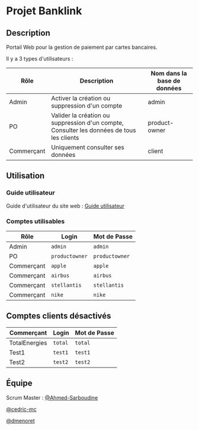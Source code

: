 # Projet Banklink

## Description

Portail Web pour la gestion de paiement par cartes bancaires.

Il y a 3 types d'utilisateurs :

Rôle | Description | Nom dans la base de données
-----|-------------|----------------------------
Admin | Activer la création ou suppression d'un compte | admin
PO | Valider la création ou suppression d'un compte, Consulter les données de tous les clients | product-owner
Commerçant | Uniquement consulter ses données | client

## Utilisation

### Guide utilisateur

Guide d'utilisateur du site web : [Guide utilisateur](https://github.com/)

### Comptes utilisables

Rôle | Login | Mot de Passe
-----|-------|-------------
Admin | `admin` | `admin`
PO | `productowner` | `productowner`
Commerçant | `apple` | `apple`
Commerçant | `airbus` | `airbus`
Commerçant | `stellantis` | `stellantis`
Commerçant | `nike` | `nike`

## Comptes clients désactivés

Commerçant | Login | Mot de Passe
-----------|-------|-------------
TotalEnergies | `total` | `total`
Test1 | `test1` | `test1`
Test2 | `test2` | `test2`

## Équipe

Scrum Master : [@Ahmed-Sarboudine](https://github.com/Ahmed-Sarboudine)

[@cedric-mc](https://github.com/cedric-mc)

[@dmenoret](https://github.com/dmenoret)
